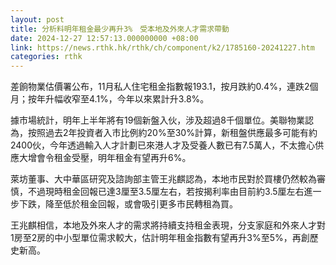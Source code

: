 ```yaml
---
layout: post
title: 分析料明年租金最少再升3%　受本地及外來人才需求帶動
date: 2024-12-27 12:57:13.000000000 +08:00
link: https://news.rthk.hk/rthk/ch/component/k2/1785160-20241227.htm
categories: rthk
---
```


差餉物業估價署公布，11月私人住宅租金指數報193.1，按月跌約0.4%，連跌2個月；按年升幅收窄至4.1%，今年以來累計升3.8%。 

據市場統計，明年上半年將有19個新盤入伙，涉及超過8千個單位。美聯物業認為，按照過去2年投資者入市比例約20%至30%計算，新租盤供應最多可能有約2400伙，今年透過輸入人才計劃已來港人才及受養人數已有7.5萬人，不太擔心供應大增會令租金受壓，明年租金有望再升6%。

萊坊董事、大中華區研究及諮詢部主管王兆麒認為，本地市民對於買樓仍然較為審慎，不過現時租金回報已達3厘至3.5厘左右，若按揭利率由目前約3.5厘左右進一步下跌，降至低於租金回報，或會吸引更多市民轉租為買。

王兆麒相信，本地及外來人才的需求將持續支持租金表現，分支家庭和外來人才對1房至2房的中小型單位需求較大，估計明年租金指數有望再升3%至5%，再創歷史新高。

